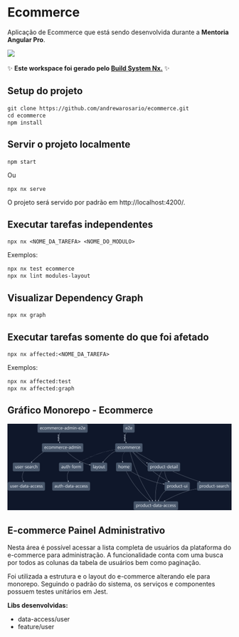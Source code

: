 # Ecommerce

Aplicação de Ecommerce que está sendo desenvolvida durante a **Mentoria Angular Pro**.

<a alt="Nx logo" href="https://nx.dev" target="_blank" rel="noreferrer"><img src="https://raw.githubusercontent.com/nrwl/nx/master/images/nx-logo.png" width="45"></a>

✨ **Este workspace foi gerado pelo [Build System Nx.](https://nx.dev)** ✨

## Setup do projeto

```
git clone https://github.com/andrewarosario/ecommerce.git
cd ecommerce
npm install
```

## Servir o projeto localmente

```
npm start
```

Ou

```
npx nx serve
```

O projeto será servido por padrão em http://localhost:4200/.

## Executar tarefas independentes

```
npx nx <NOME_DA_TAREFA> <NOME_DO_MODULO>
```

Exemplos:

```
npx nx test ecommerce
npx nx lint modules-layout
```

## Visualizar Dependency Graph

```
npx nx graph
```

## Executar tarefas somente do que foi afetado

```
npx nx affected:<NOME_DA_TAREFA>
```

Exemplos:

```
npx nx affected:test
npx nx affected:graph
```

## Gráfico Monorepo - Ecommerce
![alt text](https://github.com/emersonnnb/DesafioMentoria/blob/Master/apps/ecommerce-admin/src/assets/graph.png?raw=true)

## E-commerce Painel Administrativo

Nesta área é possível acessar a lista completa de usuários da plataforma do e-commerce para administração.
A funcionalidade conta com uma busca por todos as colunas da tabela de usuários bem como paginação.

Foi utilizada a estrutura e o layout  do e-commerce alterando ele para monorepo.
Seguindo o padrão do sistema, os serviços e componentes possuem testes unitários em Jest.


**Libs desenvolvidas:**
- data-access/user
- feature/user